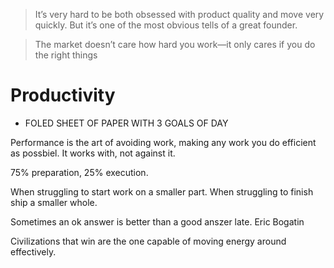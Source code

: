 > It’s very hard to be both obsessed with product quality and move very quickly. But it’s one of the most obvious tells of a great founder.

>The market doesn’t care how hard you work—it only cares if you do the right things

Productivity
===

- FOLED SHEET OF PAPER WITH 3 GOALS OF DAY

Performance is the art of avoiding work, making any work you do efficient as possbiel.
It works with, not against it.

75% preparation, 25% execution.

When struggling to start work on a smaller part.
When struggling to finish ship a smaller whole.

Sometimes an ok answer is better than a good anszer late.
Eric Bogatin

Civilizations that win are the one capable of moving energy around effectively.